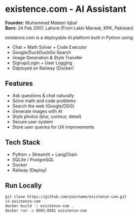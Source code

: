 # existence.com - AI Assistant

**Founder:** Muhammad Mateen Iqbal  
**Born:** 24 Feb 2007, Lahore (From Lakki Marwat, KPK, Pakistan)

existence.com is a deployable AI platform built in Python using:
- Chat + Math Solver + Code Executor
- Google/DuckDuckGo Search
- Image Generation & Style Transfer
- Signup/Login + User Logging
- Deployed on Railway (Docker)

## Features

- Ask questions & chat naturally
- Solve math and code problems
- Search the web (Google/DDG)
- Generate images with AI
- Style photos (blur, contour, detail)
- Secure user system
- Store user queries for UX improvements

## Tech Stack

- Python + Streamlit + LangChain
- SQLite / PostgreSQL
- Docker
- Railway (Deploy)

## Run Locally

```bash
git clone https://github.com/yourname/existence-com.git
cd existence-com
docker build -t existence-com .
docker run -p 8501:8501 existence-com
